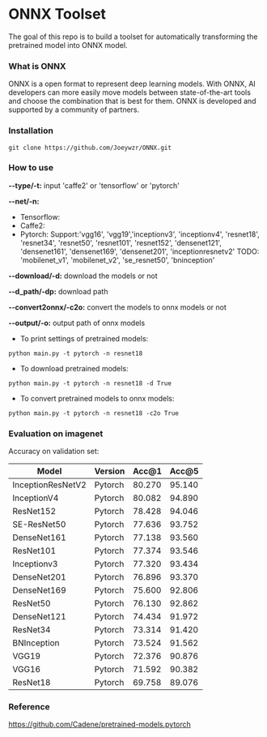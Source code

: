 # ONNX Toolset



The goal of this repo is to build a toolset for automatically transforming the pretrained model into ONNX model.

### What is ONNX

ONNX is a open format to represent deep learning models. With ONNX, AI developers can more easily move models between state-of-the-art tools and choose the combination that is best for them. ONNX is developed and supported by a community of partners.

### Installation

`git clone https://github.com/Joeywzr/ONNX.git`

### How to use

**--type/-t:** input 'caffe2' or 'tensorflow' or 'pytorch'

**--net/-n:** 

* Tensorflow:
* Caffe2:
* Pytorch: Support:'vgg16', 'vgg19','inceptionv3', 'inceptionv4', 'resnet18', 'resnet34', 'resnet50', 'resnet101', 'resnet152', 'densenet121', 'densenet161', 'densenet169', 'densenet201', 'inceptionresnetv2' TODO: 'mobilenet_v1', 'mobilenet_v2', 'se_resnet50', 'bninception' 

**--download/-d:** download the models or not

**--d_path/-dp:** download path

**--convert2onnx/-c2o:** convert the models to onnx models or not

**--output/-o:** output path of onnx models 



* To print settings of pretrained models:

~~~shell
python main.py -t pytorch -n resnet18
~~~

* To download pretrained models:

~~~shell
python main.py -t pytorch -n resnet18 -d True
~~~

* To convert pretrained models to onnx models:

~~~shell
python main.py -t pytorch -n resnet18 -c2o True
~~~

### Evaluation on imagenet

Accuracy on validation set:

| Model             | Version | Acc@1  | Acc@5  |
| ----------------- | ------- | ------ | ------ |
| InceptionResNetV2 | Pytorch | 80.270 | 95.140 |
| InceptionV4       | Pytorch | 80.082 | 94.890 |
| ResNet152         | Pytorch | 78.428 | 94.046 |
| SE-ResNet50       | Pytorch | 77.636 | 93.752 |
| DenseNet161       | Pytorch | 77.138 | 93.560 |
| ResNet101         | Pytorch | 77.374 | 93.546 |
| Inceptionv3       | Pytorch | 77.320 | 93.434 |
| DenseNet201       | Pytorch | 76.896 | 93.370 |
| DenseNet169       | Pytorch | 75.600 | 92.806 |
| ResNet50          | Pytorch | 76.130 | 92.862 |
| DenseNet121       | Pytorch | 74.434 | 91.972 |
| ResNet34          | Pytorch | 73.314 | 91.420 |
| BNInception       | Pytorch | 73.524 | 91.562 |
| VGG19             | Pytorch | 72.376 | 90.876 |
| VGG16             | Pytorch | 71.592 | 90.382 |
| ResNet18          | Pytorch | 69.758 | 89.076 |



### Reference

https://github.com/Cadene/pretrained-models.pytorch
